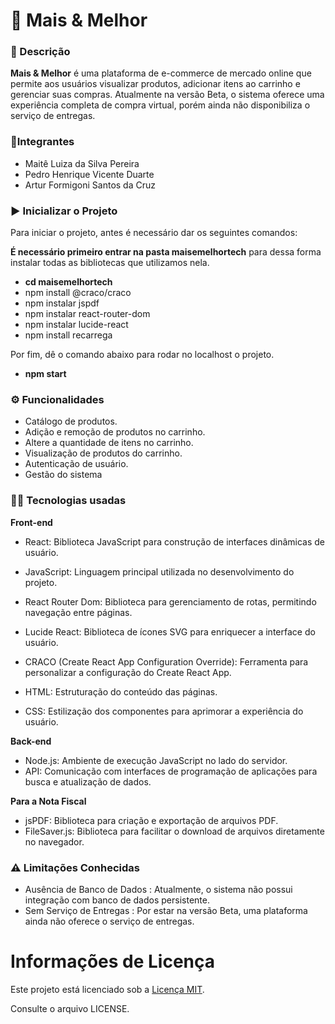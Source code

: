 # 🛒 Mais & Melhor
### 📝 Descrição
**Mais & Melhor** é uma plataforma de e-commerce de mercado online que permite aos usuários visualizar produtos, adicionar itens ao carrinho e gerenciar suas compras. Atualmente na versão Beta, o sistema oferece uma experiência completa de compra virtual, porém ainda não disponibiliza o serviço de entregas.

### 🧍Integrantes


- Maitê Luiza da Silva Pereira
- Pedro Henrique Vicente Duarte
- Artur Formigoni Santos da Cruz


### ▶ Inicializar o Projeto
Para iniciar o projeto, antes é necessário dar os seguintes comandos: 

**É necessário primeiro entrar na pasta maisemelhortech** para dessa forma instalar todas as bibliotecas que utilizamos nela.

- **cd maisemelhortech**
- npm install @craco/craco
- npm instalar jspdf
- npm instalar react-router-dom
- npm instalar lucide-react
- npm install recarrega

Por fim, dê o comando abaixo para rodar no localhost o projeto.

- **npm start**

### ⚙ Funcionalidades

- Catálogo de produtos.
- Adição e remoção de produtos no carrinho.
- Altere a quantidade de itens no carrinho.
- Visualização de produtos do carrinho.
- Autenticação de usuário.
- Gestão do sistema

### 👩‍💻 Tecnologias usadas

**Front-end**

- React: Biblioteca JavaScript para construção de interfaces dinâmicas de usuário.

- JavaScript: Linguagem principal utilizada no desenvolvimento do projeto.
- React Router Dom: Biblioteca para gerenciamento de rotas, permitindo navegação entre páginas.
- Lucide React: Biblioteca de ícones SVG para enriquecer a interface do usuário.
- CRACO (Create React App Configuration Override): Ferramenta para personalizar a configuração do Create React App.
- HTML: Estruturação do conteúdo das páginas.
- CSS: Estilização dos componentes para aprimorar a experiência do usuário.

**Back-end**

- Node.js: Ambiente de execução JavaScript no lado do servidor.
- API: Comunicação com interfaces de programação de aplicações para busca e atualização de dados.

**Para a Nota Fiscal**

- jsPDF: Biblioteca para criação e exportação de arquivos PDF.
- FileSaver.js: Biblioteca para facilitar o download de arquivos diretamente no navegador.

### ⚠️ Limitações Conhecidas

- Ausência de Banco de Dados : Atualmente, o sistema não possui integração com banco de dados persistente.
- Sem Serviço de Entregas : Por estar na versão Beta, uma plataforma ainda não oferece o serviço de entregas.

# Informações de Licença
Este projeto está licenciado sob a [Licença MIT](LICENSE). 

Consulte o arquivo LICENSE.
